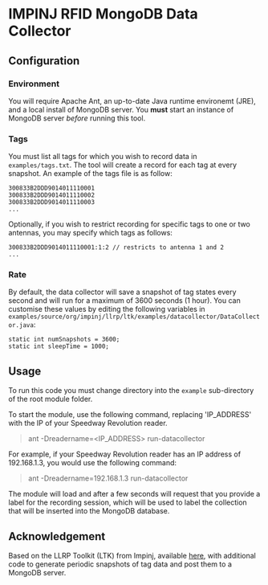 # IMPINJ RFID MongoDB Data Collector

## Configuration

### Environment

You will require Apache Ant, an up-to-date Java runtime environemt (JRE), and a local install of MongoDB server. You **must** start an instance of MongoDB server *before* running this tool.

### Tags

You must list all tags for which you wish to record data in ```examples/tags.txt```. The tool will create a record for each tag at every snapshot. An example of the tags file is as follow:

```
300833B2DDD9014011110001
300833B2DDD9014011110002
300833B2DDD9014011110003
...
```

Optionally, if you wish to restrict recording for specific tags to one or two antennas, you may specify which tags as follows:

```
300833B2DDD9014011110001:1:2 // restricts to antenna 1 and 2
...
```

### Rate

By default, the data collector will save a snapshot of tag states every second and will run for a maximum of 3600 seconds (1 hour). You can customise these values by editing the following variables in ```examples/source/org/impinj/llrp/ltk/examples/datacollector/DataCollector.java```:

```
static int numSnapshots = 3600;
static int sleepTime = 1000;
```

## Usage

To run this code you must change directory into the `example` sub-directory of the root module folder.

To start the module, use the following command, replacing 'IP_ADDRESS' with the IP of your Speedway Revolution reader.

> ant -Dreadername=<IP_ADDRESS> run-datacollector

For example, if your Speedway Revolution reader has an IP address of 192.168.1.3, you would use the following command:

> ant -Dreadername=192.168.1.3 run-datacollector

The module will load and after a few seconds will request that you provide a label for the recording session, which will be used to label the collection that will be inserted into the MongoDB database.

## Acknowledgement

Based on the LLRP Toolkit (LTK) from Impinj, available [here](https://support.impinj.com/hc/en-us/articles/202756168-Hello-LLRP-Low-Level-Reader-Protocol-), with additional code to generate periodic snapshots of tag data and post them to a MongoDB server.
